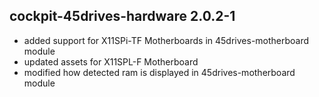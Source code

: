 ## cockpit-45drives-hardware 2.0.2-1

* added support for X11SPi-TF Motherboards in 45drives-motherboard module
* updated assets for X11SPL-F Motherboard
* modified how detected ram is displayed in 45drives-motherboard module